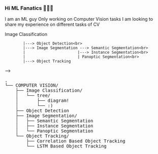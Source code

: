 ### Hi ML Fanatics 👋👋👋

<!--
**pentanol2/pentanol2** is a ✨ _special_ ✨ repository because its `README.md` (this file) appears on your GitHub profile.

Here are some ideas to get you started:

- 🔭 I’m currently working on ...
- 🌱 I’m currently learning ...
- 👯 I’m looking to collaborate on ...
- 🤔 I’m looking for help with ...
- 💬 Ask me about ...
- 📫 How to reach me: ...
- 😄 Pronouns: ...
- ⚡ Fun fact: ...
-->
I am an ML guy
Only working on Computer Vision tasks
I am looking to share my experience on different tasks of CV
<!--I work on CV---> Image Classification<br>
            |---> Object Detection<br>
            |---> Image Segmentation ---> Semantic Segmentation<br>
            |                       |---> Instance Segmentation<br>
            |                       | Panoptic Segmentation<br>
            |---> Object Tracking
 -->
<pre>
.
└── COMPUTER VISION/
    ├── Image Classification/
    │   └── tree/
    │       ├── diagram!
    │       └── :)
    ├── Object Detection
    ├── Image Segmentation/
    │   ├── Semantic Segmentation
    │   ├── Instance Segmentation
    │   └── Panoptic Segmentation
    └── Object Tracking/
        ├── Correlation Based Object Tracking
        └── LSTM Based Object Tracking
</pre>
